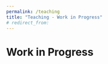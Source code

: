 ```yaml
---
permalink: /teaching
title: "Teaching - Work in Progress"
# redirect_from: 
---
```


# Work in Progress
